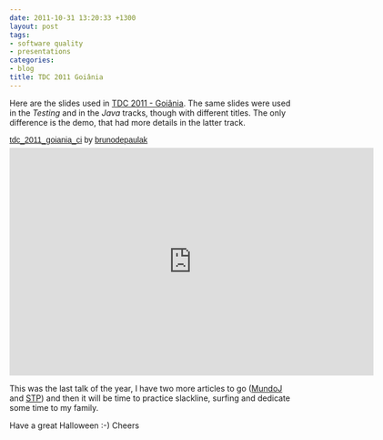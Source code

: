 ```yaml
---
date: 2011-10-31 13:20:33 +1300
layout: post
tags:
- software quality
- presentations
categories:
- blog
title: TDC 2011 Goiânia
---
```


<p>Here are the slides used in <a href="http://www.thedevelopersconference.com.br" title="TDC - The Developers Conference">TDC 2011 - Goi&acirc;nia</a>. The same slides were used in the <em>Testing</em> and in the <em>Java</em> tracks, though with different titles. The only difference is the demo, that had more details in the latter track.</p>

<p
    style="margin: 12px auto 6px auto; font-family: Helvetica, Arial, Sans-serif; font-style: normal; font-variant: normal; font-weight: normal; font-size: 14px; line-height: normal; font-size-adjust: none; font-stretch: normal; -x-system-font: none; display: block;">
    <a
        title="View tdc_2011_goiania_ci on Scribd"
        href="http://www.scribd.com/doc/71030282/tdc-2011-goiania-ci"
        style="text-decoration: underline;">tdc_2011_goiania_ci</a> by <a
        title="View brunodepaulak's profile on Scribd"
        href="http://www.scribd.com/brunodepaulak"
        style="text-decoration: underline;">brunodepaulak</a>
</p>
<iframe
    class="scribd_iframe_embed"
    src="http://www.scribd.com/embeds/71030282/content?start_page=1&view_mode=slideshow&access_key=key-1i5msbm37s8k4eka4uz4&show_recommendations=true"
    data-auto-height="true"
    data-aspect-ratio="1.5"
    scrolling="no"
    id="doc_27575"
    width="640px"
    height="400px"
    frameborder="0"></iframe>
<script type="text/javascript">
	(function() {
		var scribd = document.createElement("script");
		scribd.type = "text/javascript";
		scribd.async = true;
		scribd.src = "http://www.scribd.com/javascripts/embed_code/inject.js";
		var s = document.getElementsByTagName("script")[0];
		s.parentNode.insertBefore(scribd, s);
	})();
</script>

<p>This was the last talk of the year, I have two more articles to go (<a href="http://www.mundoj.com.br" title="MundoJ">MundoJ</a> and <a href="http://www.softwaretestpro.com/" title="STP">STP</a>) and then it will be time to practice slackline, surfing and dedicate some time to my family.</p> 

Have a great Halloween :-) 
Cheers
